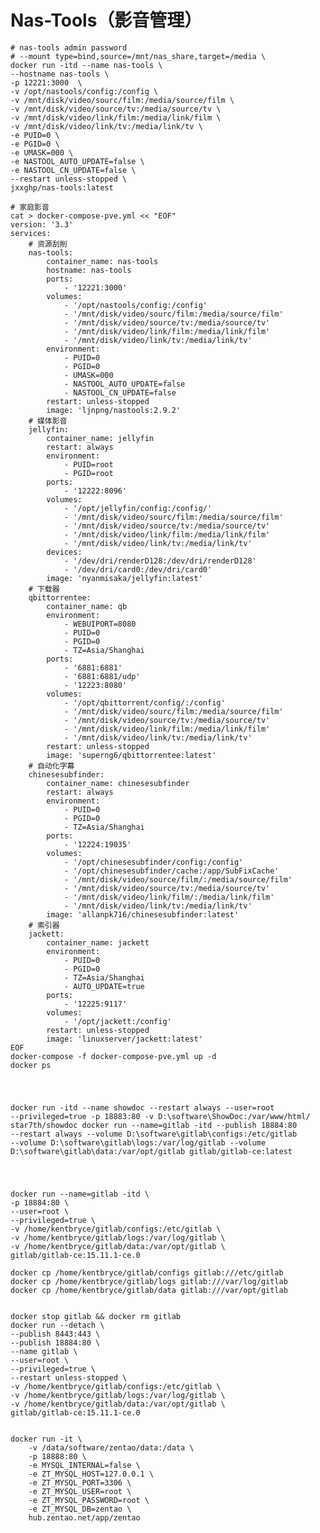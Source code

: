 <h1>Nas-Tools（影音管理）</h1>
<pre><code class="language-bash"># nas-tools admin password
# --mount type=bind,source=/mnt/nas_share,target=/media \
docker run -itd --name nas-tools \
--hostname nas-tools \
-p 12221:3000  \
-v /opt/nastools/config:/config \
-v /mnt/disk/video/sourc/film:/media/source/film \
-v /mnt/disk/video/source/tv:/media/source/tv \
-v /mnt/disk/video/link/film:/media/link/film \
-v /mnt/disk/video/link/tv:/media/link/tv \
-e PUID=0 \
-e PGID=0 \
-e UMASK=000 \
-e NASTOOL_AUTO_UPDATE=false \
-e NASTOOL_CN_UPDATE=false \
--restart unless-stopped \
jxxghp/nas-tools:latest
</code></pre>
<pre><code class="language-bash"># 家庭影音
cat &gt; docker-compose-pve.yml &lt;&lt; &quot;EOF&quot;
version: '3.3'
services:
    # 资源刮削
    nas-tools:
        container_name: nas-tools
        hostname: nas-tools
        ports:
            - '12221:3000'
        volumes:
            - '/opt/nastools/config:/config'
            - '/mnt/disk/video/sourc/film:/media/source/film'
            - '/mnt/disk/video/source/tv:/media/source/tv'
            - '/mnt/disk/video/link/film:/media/link/film'
            - '/mnt/disk/video/link/tv:/media/link/tv'
        environment:
            - PUID=0
            - PGID=0
            - UMASK=000
            - NASTOOL_AUTO_UPDATE=false
            - NASTOOL_CN_UPDATE=false
        restart: unless-stopped
        image: 'ljnpng/nastools:2.9.2'
    # 媒体影音
    jellyfin:
        container_name: jellyfin
        restart: always
        environment:
            - PUID=root
            - PGID=root
        ports:
            - '12222:8096'
        volumes:
            - '/opt/jellyfin/config:/config/'
            - '/mnt/disk/video/sourc/film:/media/source/film'
            - '/mnt/disk/video/source/tv:/media/source/tv'
            - '/mnt/disk/video/link/film:/media/link/film'
            - '/mnt/disk/video/link/tv:/media/link/tv'
        devices:
            - '/dev/dri/renderD128:/dev/dri/renderD128'
            - '/dev/dri/card0:/dev/dri/card0'
        image: 'nyanmisaka/jellyfin:latest'
    # 下载器
    qbittorrentee:
        container_name: qb
        environment:
            - WEBUIPORT=8080
            - PUID=0
            - PGID=0
            - TZ=Asia/Shanghai
        ports:
            - '6881:6881'
            - '6881:6881/udp'
            - '12223:8080'
        volumes:
            - '/opt/qbittorrent/config/:/config'
            - '/mnt/disk/video/sourc/film:/media/source/film'
            - '/mnt/disk/video/source/tv:/media/source/tv'
            - '/mnt/disk/video/link/film:/media/link/film'
            - '/mnt/disk/video/link/tv:/media/link/tv'
        restart: unless-stopped
        image: 'superng6/qbittorrentee:latest'
    # 自动化字幕    
    chinesesubfinder:
        container_name: chinesesubfinder
        restart: always
        environment:
            - PUID=0
            - PGID=0
            - TZ=Asia/Shanghai
        ports:
            - '12224:19035'
        volumes:
            - '/opt/chinesesubfinder/config:/config'
            - '/opt/chinesesubfinder/cache:/app/SubFixCache'
            - '/mnt/disk/video/source/film/:/media/source/film'
            - '/mnt/disk/video/source/tv:/media/source/tv'
            - '/mnt/disk/video/link/film/:/media/link/film'
            - '/mnt/disk/video/link/tv:/media/link/tv'
        image: 'allanpk716/chinesesubfinder:latest'
    # 索引器
    jackett:
        container_name: jackett
        environment:
            - PUID=0
            - PGID=0
            - TZ=Asia/Shanghai
            - AUTO_UPDATE=true
        ports:
            - '12225:9117'
        volumes:
            - '/opt/jackett:/config'
        restart: unless-stopped
        image: 'linuxserver/jackett:latest'
EOF
docker-compose -f docker-compose-pve.yml up -d
docker ps
</code></pre>
<pre><code class="language-纯文本">


docker run -itd --name showdoc --restart always --user=root --privileged=true -p 18883:80 -v D:\software\ShowDoc:/var/www/html/ star7th/showdoc
docker run --name=gitlab -itd --publish 18884:80 --restart always --volume D:\software\gitlab\configs:/etc/gitlab --volume D:\software\gitlab\logs:/var/log/gitlab --volume D:\software\gitlab\data:/var/opt/gitlab gitlab/gitlab-ce:latest


</code></pre>
<pre><code class="language-纯文本">docker run --name=gitlab -itd \
-p 18884:80 \
--user=root \
--privileged=true \
-v /home/kentbryce/gitlab/configs:/etc/gitlab \
-v /home/kentbryce/gitlab/logs:/var/log/gitlab \
-v /home/kentbryce/gitlab/data:/var/opt/gitlab \
gitlab/gitlab-ce:15.11.1-ce.0

docker cp /home/kentbryce/gitlab/configs gitlab:///etc/gitlab
docker cp /home/kentbryce/gitlab/logs gitlab:///var/log/gitlab
docker cp /home/kentbryce/gitlab/data gitlab:///var/opt/gitlab


docker stop gitlab &amp;&amp; docker rm gitlab
docker run --detach \
--publish 8443:443 \
--publish 18884:80 \
--name gitlab \
--user=root \
--privileged=true \
--restart unless-stopped \
-v /home/kentbryce/gitlab/configs:/etc/gitlab \
-v /home/kentbryce/gitlab/logs:/var/log/gitlab \
-v /home/kentbryce/gitlab/data:/var/opt/gitlab \
gitlab/gitlab-ce:15.11.1-ce.0


docker run -it \
    -v /data/software/zentao/data:/data \
    -p 18888:80 \
    -e MYSQL_INTERNAL=false \
    -e ZT_MYSQL_HOST=127.0.0.1 \
    -e ZT_MYSQL_PORT=3306 \
    -e ZT_MYSQL_USER=root \
    -e ZT_MYSQL_PASSWORD=root \
    -e ZT_MYSQL_DB=zentao \
    hub.zentao.net/app/zentao


</code></pre>
